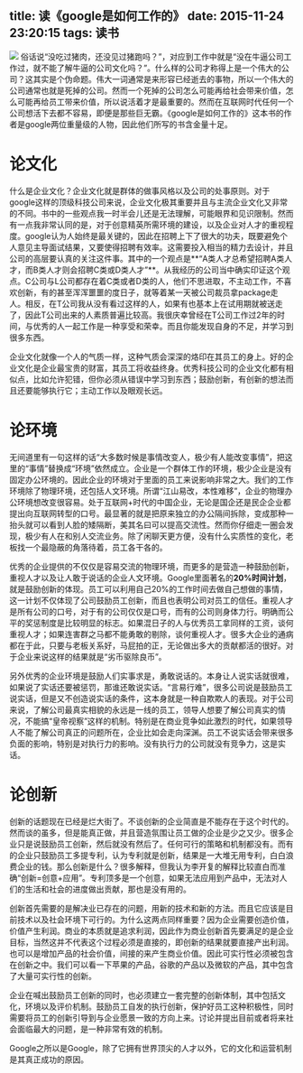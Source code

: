 title: 读《google是如何工作的》
date: 2015-11-24 23:20:15
tags: 读书
---
![](/img/how-google-works.jpg)
俗话说“没吃过猪肉，还没见过猪跑吗？”，对应到工作中就是“没在牛逼公司工作过，就不能了解牛逼的公司文化吗？”。什么样的公司才称得上是一个伟大的公司？这其实是个伪命题。伟大一词通常是来形容已经逝去的事物，所以一个伟大的公司通常也就是死掉的公司。然而一个死掉的公司怎么可能再给社会带来价值，怎么可能再给员工带来价值，所以说活着才是最重要的。然而在互联网时代任何一个公司想活下去都不容易，即便是那些巨无霸。《google是如何工作的》这本书的作者是google两位重量级的人物，因此他们所写的书含金量十足。

<!-- more -->

# 论文化
什么是企业文化？企业文化就是群体的做事风格以及公司的处事原则。对于google这样的顶级科技公司来说，企业文化极其重要并且与主流企业文化又非常的不同。书中的一些观点我一时半会儿还是无法理解，可能眼界和见识限制。然而有一点我非常认同的是，对于创意精英所需环境的建设，以及企业对人才的重视程度。google认为人始终是最关键的，因此在招聘上下了很大的功夫，既要避免个人意见主导面试结果，又要使得招聘有效率。这需要投入相当的精力去设计，并且公司的高层要认真的关注这件事。其中的一个观点是**“A类人才总希望招聘A类人才，而B类人才则会招聘C类或D类人才”**。从我经历的公司当中确实印证这个观点。C公司与L公司都存在着C类或者D类的人，他们不思进取，不主动工作，不喜欢创新，有的甚至浑浑噩噩的度日子，就等着某一天被公司裁员拿package走人。相反，在T公司我从没有看过这样的人，如果有也基本上在试用期就被送走了，因此T公司出来的人素质普遍比较高。我很庆幸曾经在T公司工作过2年的时间，与优秀的人一起工作是一种享受和荣幸。而且你能发现自身的不足，并学习到很多东西。

企业文化就像一个人的气质一样，这种气质会深深的烙印在其员工的身上。好的企业文化是企业最宝贵的财富，其员工将收益终身。优秀科技公司的企业文化都有相似点，比如允许犯错，但你必须从错误中学习到东西；鼓励创新，有创新的想法而且还要能够执行它；主动工作以及眼观长远。

# 论环境
无间道里有一句这样的话“大多数时候是事情改变人，极少有人能改变事情”，把这里的“事情”替换成“环境”依然成立。企业是一个群体工作的环境，极少企业是没有固定办公环境的。因此企业的环境对于里面的员工来说影响非常之大。我们的工作环境除了物理环境，还包括人文环境。所谓“江山易改，本性难移”，企业的物理办公环境想改变很容易。处于互联网+时代的中国企业，无论是国企还是民企企业都提出向互联网转型的口号。最显著的就是把原来独立的办公隔间拆除，变成那种一抬头就可以看到人脸的矮隔断，美其名曰可以提高交流性。然而你仔细走一圈会发现，极少有人在和别人交流业务。除了闲聊天更方便，没有什么实质性的变化，老板找一个最隐蔽的角落待着，员工各干各的。

优秀的企业提供的不仅仅是容易交流的物理环境，而更多的是营造一种鼓励创新，重视人才以及让人敢于说话的企业人文环境。Google里面著名的**20%时间计划**，就是鼓励创新的体现。员工可以利用自己20%的工作时间去做自己想做的事情，这一计划不仅体现了公司鼓励员工创新，而且也表明公司对员工的信任。重视人才是所有公司的口号，对于有的公司仅仅是口号，而有的公司则身体力行。明确而公平的奖惩制度是比较明显的标志。如果混日子的人与优秀员工拿同样的工资，谈何重视人才；如果连害群之马都不能勇敢的剔除，谈何重视人才。很多大企业的通病都在于此，只要与老板关系好，马屁拍的正，无论做出多大的贡献都活的很好。对于企业来说这样的结果就是“劣币驱除良币”。

另外优秀的企业环境是鼓励人们实事求是，勇敢说话的。本身让人说实话就很难，如果说了实话还要被惩罚，那谁还敢说实话。“言易行难”，很多公司说是鼓励员工说实话，但是又不创造说实话的条件，这本身就是一种自欺欺人的表现。对于公司来说，了解公司最真实相貌的永远是一线的员工，领导人想要了解公司真实的情况，不能搞“皇帝视察”这样的机制。特别是在商业竞争如此激烈的时代，如果领导人不能了解公司真正的问题所在，企业比如会走向深渊。员工不说实话会带来很多负面的影响，特别是对执行力的影响。没有执行力的公司就没有竞争力，这是实话。

# 论创新
创新的话题现在已经是烂大街了。不谈创新的企业简直是不能存在于这个时代的。然而谈的虽多，但是能真正做，并且营造氛围让员工做的企业是少之又少。很多企业只是说鼓励员工创新，然后就没有然后了。任何可行的策略和机制都没有。而有的企业只鼓励员工多提专利，认为专利就是创新，结果是一大堆无用专利，白白浪费企业的钱。那么创新是什么？很多解释，但我认为李开复的解释比较直白而准确“创新=创意+应用”。专利顶多是一个创意，如果无法应用到产品中，无法对人们的生活和社会的进度做出贡献，那也是没有用的。

创新首先需要的是解决业已存在的问题，用新的技术和新的方法。而且它应该是目前技术以及社会环境下可行的。为什么这两点同样重要？因为企业需要创造价值，价值产生利润。商业的本质就是追求利润，因此作为商业创新首先要满足的是企业目标，当然这并不代表这个过程必须是直接的，即创新的结果就要直接产出利润。也可以是增加产品的社会价值，间接的来产生商业价值。因此可实行性必须被包含在创新之中。我们可以看一下苹果的产品，谷歌的产品以及微软的产品，其中包含了大量可实行性的创新。

企业在喊出鼓励员工创新的同时，也必须建立一套完整的创新体制，其中包括文化，环境以及评价机制。鼓励员工自发的执行创新，保护好员工这种积极性，同时需要将员工的创新引导到与企业愿景一致的方向上来。讨论并提出目前或者将来社会面临最大的问题，是一种非常有效的机制。

Google之所以是Google，除了它拥有世界顶尖的人才以外，它的文化和运营机制是其真正成功的原因。

